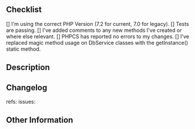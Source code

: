 <!-- Have you made sure the following is correct? -->
## Checklist
[] I'm using the correct PHP Version (7.2 for current, 7.0 for legacy).
[] Tests are passing.
[] I've added comments to any new methods I've created or where else relevant.
[] PHPCS has reported no errors to my changes.
[] I've replaced magic method usage on DbService classes with the getInstance() static method.

<!-- Add a short description. -->
## Description

<!-- List your changes as a dot point list. -->
## Changelog

<!-- Add any important refs or issues numbers. -->
refs:
issues:

<!-- Add any other information that might be relevant. -->
## Other Information
